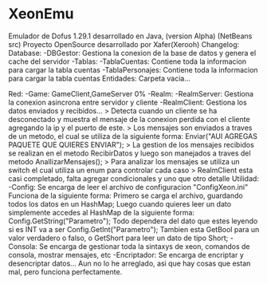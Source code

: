 # XeonEmu
Emulador de Dofus 1.29.1 desarrollado en Java, (version Alpha) (NetBeans src)
Proyecto OpenSource desarrollado por Xafer(Xerooh) 
Changelog:
Database:
-DBGestor: Gestiona la conexion de la base de datos y genera el cache del servidor
  -Tablas:
    -TablaCuentas: Contiene toda la informacion para cargar la tabla cuentas
    -TablaPersonajes: Contiene toda la informacion para cargar la tabla cuentas
Entidades: Carpeta vacia...

Red: 
  -Game: GameClient,GameServer 0%
  -Realm: 
    -RealmServer: Gestiona la conexion asincrona entre servidor y cliente
    -RealmClient: Gestiona los datos enviados y recibidos...
      > Detecta cuando un cliente se ha desconectado y muestra el mensaje de la conexion perdida con el cliente agregando la ip y el puerto de este.
      > Los mensajes son enviados a traves de un metodo, el cual se utiliza de la siguiente forma: Enviar("AUI AGREGAS PAQUETE QUE QUIERES ENVIAR");
      > La gestion de los mensajes recibidos se realizan en el metodo RecibirDatos y luego son manejados a traves del metodo AnallizarMensajes();
      > Para analizar los mensajes se utiliza un switch el cual utiliza un enum para controlar cada caso
      > RealmClient esta casi completado, falta agregar condicionales y uno que otro detalle
Utilidad:
-Config: Se encarga de leer el archivo de configuracion "ConfigXeon.ini"
  Funciona de la siguiente forma:
  Primero se carga el archivo, guardando todos los datos en un HashMap;
  Luego cuando quieres leer un dato simplemente accedes al HashMap de la siguiente forma: Config.GetString("Parametro");
  Todo dependera del dato que estes leyendo si es INT va a ser Config.GetInt("Parametro");
  Tambien esta GetBool para un valor verdadero o falso, o GetShort para leer un dato de tipo Short;
-Consola: Se encarga de gestionar toda la sintaxys de xeon, comandos de consola, mostrar mensajes, etc
-Encriptador: Se encarga de encriptar y desencriptar datos... Aun no lo he arreglado, asi que hay cosas que estan mal, pero funciona perfectamente.

